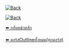 
[![Back](https://img.shields.io/badge/⬅️_กลับหน้าหลัก-blue?style=for-the-badge)](../../../../)  

[![Back](https://img.shields.io/badge/⬅️_ดูคอร์ส%20Outline%20ทุกคอร์ส-blue?style=for-the-badge)](../../../../)  


[⬅️ กลับหน้าหลัก](../../../../)   

[⬅️ คอร์สOutlineทั้งหมด(ทุกคอร์ส)](../../../) 
